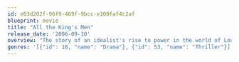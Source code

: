 ```yaml
---
id: e03d202f-96f9-469f-9bcc-e100faf4c2af
blueprint: movie
title: "All the King's Men"
release_date: '2006-09-10'
overview: "The story of an idealist's rise to power in the world of Louisiana politics and the corruption that leads to his ultimate downfall. Based on the1946 Pulitzer Prize-winning novel written by Robert Penn Warren."
genres: '[{"id": 18, "name": "Drama"}, {"id": 53, "name": "Thriller"}]'
---
```


